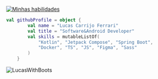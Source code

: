[![Minhas habilidades](https://go-skill-icons.vercel.app/api/icons?i=kotlin,ktor,ts,angular,spring,docker,latex,sass,figma,idea)](https://skillicons.dev)

```kotlin
val githubProfile = object {
        val name = "Lucas Carrijo Ferrari"
        val title = "Software&Android Developer"
        val skills = mutableListOf(
            "Kotlin", "Jetpack Compose", "Spring Boot",
            "Docker", "TS", "JS", "Figma", "Sass"
        )
    }
```

<p><img align="left" src="https://github-readme-stats.vercel.app/api/top-langs?username=LucasWithBoots&show_icons=true&locale=en&layout=compact" alt="LucasWithBoots" /> </p>

<br clear="left"/>

